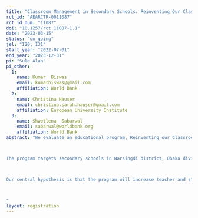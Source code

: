 ```yaml
---
title: "Classroom Management in Secondary Schools: Reinventing Our Classroom"
rct_id: "AEARCTR-0011087"
rct_id_num: "11087"
doi: "10.1257/rct.11087-1.1"
date: "2023-03-15"
status: "on_going"
jel: "I20, I31"
start_year: "2022-07-01"
end_year: "2023-12-31"
pi: "Sule Alan"
pi_other:
  1:
    name: Kumar  Biswas
    email: kumarbiswas@gmail.com
    affiliation: World Bank
  2:
    name: Christina Hauser
    email: christina.sarah.hauser@gmail.com
    affiliation: European University Institute
  3:
    name: Shwetlena  Sabarwal
    email: sabarwal@worldbank.org
    affiliation: World Bank
abstract: "We evaluate an educational program, Reinventing our Classroom (RoC), that aims to provide teachers with simple pedagogical tools to manage their classrooms for more effective teaching in overcrowded secondary school classrooms. The core idea is to give students the responsibility of establishing good behavioral norms in their classroom. To this end, the program suggests creating groups within classrooms with rotating group leaders taking charge to ensure a peaceful learning environment for all. With the minimal interference from teachers, students first collectively establish the types of acceptable and unacceptable behaviors in the classroom and put forward a classroom code of conduct outlining good behavioral norms expected (and desired) in their classroom. Then, they offer ways to make these good norms take hold and stick. The most critical component of the program is that students self-assess and self-monitor their progress weekly and announce it to the classroom through charts and evolving graphics.  

The program targets secondary schools in Narsingdi district, Dhaka division, Bangladesh. A total of 129 schools were enlisted for the project involving 517 teachers and about 7,000 students. We enlisted one class teacher and one assistant teacher from each school to help implement the program. Baseline data were collected in July and August 2022 when our students were in 6th grade. When they started grade 7 in January 2023, we collected baseline data from their new teachers, and from new students. 64 schools were randomly assigned to treatment. Sixth-grade teachers in 64 treatment schools were trained in August 2022, and seventh-grade teachers in January 2023. The program implementation has been ongoing since September 2022 and will end in March 2023. 

Our central hypothesis is that the program will increase teacher and student engagement and well-being by improving behavioral norms and making the classroom amenable to teaching, free from disruptive behavior. In addition, we expect a more cooperative and cohesive classroom environment in treated schools. 

"
layout: registration
---
```



